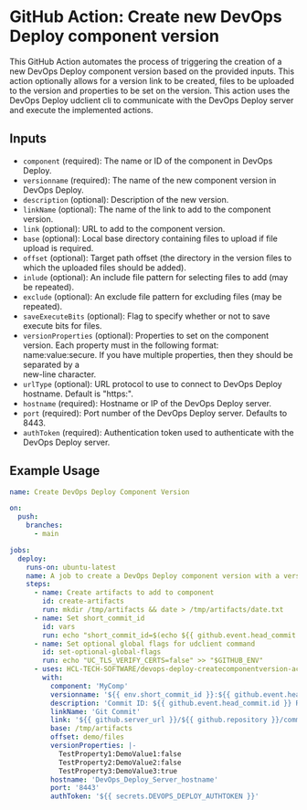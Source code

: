 # GitHub Action: Create new DevOps Deploy component version

This GitHub Action automates the process of triggering the creation of a new DevOps Deploy component version based on the provided inputs.
This action optionally allows for a version link to be created, files to be uploaded to the version and properties to be set on the version.
This action uses the DevOps Deploy udclient cli to communicate with the DevOps Deploy server and execute the implemented actions.

## Inputs

* `component` (required): The name or ID of the component in DevOps Deploy.
* `versionname` (required): The name of the new component version in DevOps Deploy.
* `description` (optional): Description of the new version.
* `linkName` (optional): The name of the link to add to the component version.
* `link` (optional): URL to add to the component version.
* `base` (optional): Local base directory containing files to upload if file upload is required.
* `offset` (optional): Target path offset (the directory in the version files to which the uploaded files should be added).
* `inlude` (optional): An include file pattern for selecting files to add (may be repeated).
* `exclude` (optional): An exclude file pattern for excluding files (may be repeated).
* `saveExecuteBits` (optional): Flag to specify whether or not to save execute bits for files.
* `versionProperties` (optional): Properties to set on the component version.  Each property must in the following format: \
                                  name:value:secure.  If you have multiple properties, then they should be separated by a \
                                  new-line character.
* `urlType` (optional): URL protocol to use to connect to DevOps Deploy hostname.  Default is "https:".
* `hostname` (required): Hostname or IP of the DevOps Deploy server.
* `port` (required): Port number of the DevOps Deploy server. Defaults to 8443.
* `authToken` (required): Authentication token used to authenticate with the DevOps Deploy server.

## Example Usage

```yaml
name: Create DevOps Deploy Component Version

on:
  push:
    branches:
      - main

jobs:
  deploy:
    runs-on: ubuntu-latest
    name: A job to create a DevOps Deploy component version with a version link, version files and version properties
    steps:
      - name: Create artifacts to add to component
        id: create-artifacts
        run: mkdir /tmp/artifacts && date > /tmp/artifacts/date.txt
      - name: Set short_commit_id
        id: vars
        run: echo "short_commit_id=$(echo ${{ github.event.head_commit.id }} | cut -c1-7)" >> "$GITHUB_ENV"
      - name: Set optional global flags for udclient command
        id: set-optional-global-flags
        run: echo "UC_TLS_VERIFY_CERTS=false" >> "$GITHUB_ENV"
      - uses: HCL-TECH-SOFTWARE/devops-deploy-createcomponentversion-action@v2devel
        with:
          component: 'MyComp'
          versionname: '${{ env.short_commit_id }}:${{ github.event.head_commit.message }}'
          description: 'Commit ID: ${{ github.event.head_commit.id }} Repository URL: ${{ github.repositoryUrl }}'
          linkName: 'Git Commit'
          link: '${{ github.server_url }}/${{ github.repository }}/commit/${{ github.event.head_commit.id }}'
          base: /tmp/artifacts
          offset: demo/files
          versionProperties: |-
            TestProperty1:DemoValue1:false
            TestProperty2:DemoValue2:false
            TestProperty3:DemoValue3:true
          hostname: 'DevOps_Deploy_Server_hostname'
          port: '8443'
          authToken: '${{ secrets.DEVOPS_DEPLOY_AUTHTOKEN }}'
```
